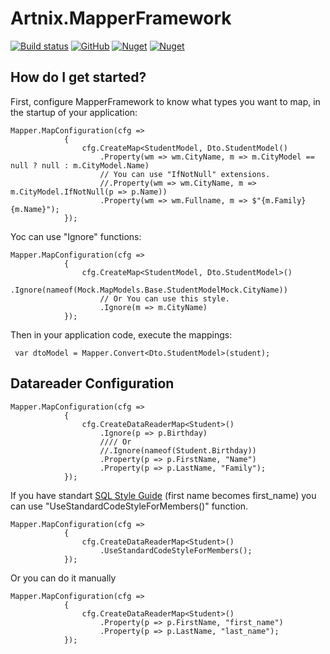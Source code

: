 # Artnix.MapperFramework
[![Build status](https://dev.azure.com/art-nix/MapperFramework/_apis/build/status/Build%2C%20Pack%20and%20Push-CI)](https://dev.azure.com/art-nix/MapperFramework/_build/latest?definitionId=2)
[![GitHub](https://img.shields.io/github/license/arttonoyan/mapper.svg)](https://github.com/arttonoyan/Mapper/blob/master/LICENSE)
[![Nuget](https://img.shields.io/nuget/v/Artnix.MapperFramework.svg)](https://www.nuget.org/packages/Artnix.MapperFramework/)
[![Nuget](https://img.shields.io/nuget/dt/Artnix.MapperFramework.svg)](https://www.nuget.org/packages/Artnix.MapperFramework/)

## How do I get started?
First, configure MapperFramework to know what types you want to map, in the startup of your application:
```
Mapper.MapConfiguration(cfg =>
            {
                cfg.CreateMap<StudentModel, Dto.StudentModel()
                    .Property(wm => wm.CityName, m => m.CityModel == null ? null : m.CityModel.Name)
                    // You can use "IfNotNull" extensions.
                    //.Property(wm => wm.CityName, m => m.CityModel.IfNotNull(p => p.Name))
                    .Property(wm => wm.Fullname, m => $"{m.Family} {m.Name}");
            });
```
            
Yoc can use "Ignore" functions:
```
Mapper.MapConfiguration(cfg =>
            {
                cfg.CreateMap<StudentModel, Dto.StudentModel>()
                    .Ignore(nameof(Mock.MapModels.Base.StudentModelMock.CityName))
                    // Or You can use this style.
                    .Ignore(m => m.CityName)
            });
```
Then in your application code, execute the mappings:
```
 var dtoModel = Mapper.Convert<Dto.StudentModel>(student);
 ```
## Datareader Configuration

```
Mapper.MapConfiguration(cfg =>
            {
                cfg.CreateDataReaderMap<Student>()
                    .Ignore(p => p.Birthday)
                    //// Or
                    //.Ignore(nameof(Student.Birthday))
                    .Property(p => p.FirstName, "Name")
                    .Property(p => p.LastName, "Family");
            });
```
If you have standart <a href="http://www.sqlstyle.guide/#naming-conventions">SQL Style Guide</a> (first name becomes first_name)
you can use "UseStandardCodeStyleForMembers()" function.
```
Mapper.MapConfiguration(cfg =>
            {
                cfg.CreateDataReaderMap<Student>()
                    .UseStandardCodeStyleForMembers();
            });
```

Or you can do it manually

```
Mapper.MapConfiguration(cfg =>
            {
                cfg.CreateDataReaderMap<Student>()
                    .Property(p => p.FirstName, "first_name")
                    .Property(p => p.LastName, "last_name");
            });
```
